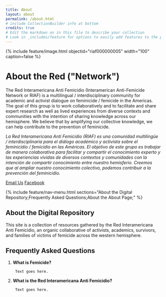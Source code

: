 ```yaml
---
title: About
layout: about
permalink: /about.html
# include CollectionBuilder info at bottom
credits: true
# Edit the markdown on in this file to describe your collection
# Look in _includes/feature for options to easily add features to the page
---
```


{% include feature/image.html objectid="riaf000000005" width="100" caption=false %}


# About the Red ("Network")

The Red Interamericana Anti Femicidio (Interamerican Anti-Femicide Network or RIAF) is a multilingual / interdisciplinary community for academic and activist dialogue on feminicide / femicide in the Americas. The goal of this group is to work collaboratively and to facilitate and share expert research as well as lived experiences from diverse contexts and communities with the intention of sharing knowledge across our hemisphere. We believe that by amplifying our collective knowledge, we can help contribute to the prevention of feminicide.

*La Red Interamericana Anti Femicidio (RIAF) es una comunidad multilingüe / interdisciplinaria para el diálogo académico y activista sobre el feminicidio / femicidio en las Américas. El objetivo de este grupo es trabajar de manera colaborativa para facilitar y compartir el conocimiento experto y las experiencias vividas de diversos contextos y comunidades con la intención de compartir conocimiento entre nuestro hemisferio. Creemos que al ampliar nuestro conocimiento colectivo, podemos contribuir a la prevención del feminicidio.*

[Email Us](mailto:redinteramericanaantifemicida@gmail.com)
[Facebook](https://www.facebook.com/groups/369231124607099)

{% include feature/nav-menu.html sections="About the Digital Repository;Frequently Asked Questions;About the About Page;" %}

## About the Digital Repository

This site is a collection of resources gathered by the Red Interamericana Anti Femicidio, an organic collaborative of activists, academics, survivors, and families of victims of femicide across the western hemisphere. 


## Frequently Asked Questions
1. **What is Femicide?**

        Text goes here. 



2. **What is the Red Interamericana Anti Femicidio?** 

        Text goes here. 





